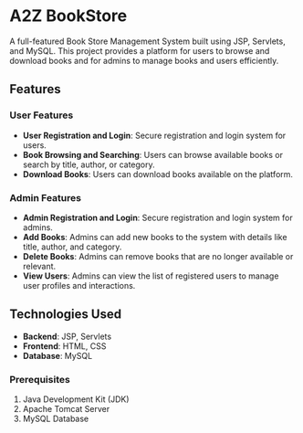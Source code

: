 # A2Z BookStore

A full-featured Book Store Management System built using JSP, Servlets, and MySQL. This project provides a platform for users to browse and download books and for admins to manage books and users efficiently.

## Features

### User Features
- **User Registration and Login**: Secure registration and login system for users.
- **Book Browsing and Searching**: Users can browse available books or search by title, author, or category.
- **Download Books**: Users can download books available on the platform.

### Admin Features
- **Admin Registration and Login**: Secure registration and login system for admins.
- **Add Books**: Admins can add new books to the system with details like title, author, and category.
- **Delete Books**: Admins can remove books that are no longer available or relevant.
- **View Users**: Admins can view the list of registered users to manage user profiles and interactions.

## Technologies Used

- **Backend**: JSP, Servlets
- **Frontend**: HTML, CSS
- **Database**: MySQL

### Prerequisites
1. Java Development Kit (JDK)
2. Apache Tomcat Server
3. MySQL Database


